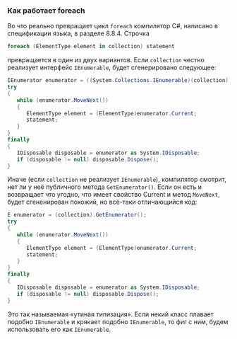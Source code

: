 ﻿### Как работает foreach

Во что реально превращает цикл `foreach` компилятор C#, написано в спецификации языка, в разделе 8.8.4. Строчка

```csharp
foreach (ElementType element in collection) statement
```

превращается в один из двух вариантов. Если `collection` честно реализует интерфейс `IEnumerable`, будет сгенерировано следующее:

```csharp
IEnumerator enumerator = ((System.Collections.IEnumerable)(collection)).GetEnumerator();
try
{
   while (enumerator.MoveNext()) 
   {
      ElementType element = (ElementType)enumerator.Current;
      statement;
   }
}
finally
{
   IDisposable disposable = enumerator as System.IDisposable;
   if (disposable != null) disposable.Dispose();
}
```

Иначе (если `collection` не реализует `IEnumerable`), компилятор смотрит, нет ли у неё публичного метода `GetEnumerator()`. Если он есть и возвращает что угодно, что имеет свойство Current и метод `MoveNext`, будет сгененирован похожий, но всё-таки отличающийся код:

```csharp
E enumerator = (collection).GetEnumerator();
try
{
   while (enumerator.MoveNext()) 
   {
      ElementType element = (ElementType)enumerator.Current;
      statement;
   }
}
finally
{
   IDisposable disposable = enumerator as System.IDisposable;
   if (disposable != null) disposable.Dispose();
}
```

Это так называемая «утиная типизация». Если некий класс плавает подобно `IEnumerable` и крякает подобно `IEnumerable`, то фиг с ним, будем использовать его как `IEnumerable`.
